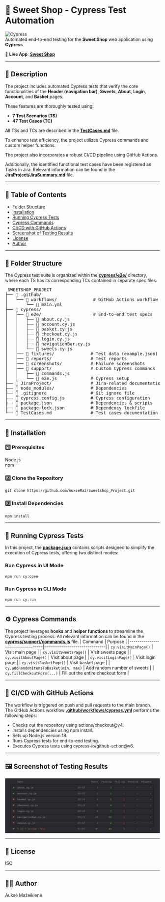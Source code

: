 # 🍬 Sweet Shop - Cypress Test Automation


![Cypress](https://img.shields.io/badge/Cypress-Testing-green?logo=cypress)  
Automated end-to-end testing for the **Sweet Shop** web application using **Cypress**.

🛒 **Live App**: [**Sweet Shop**](https://sweetshop.netlify.app)

---

## 📝 Description

The project includes automated Cypress tests that verify the core functionalities of the **Header (navigation bar)**, **Sweets**, **About**, **Login**, **Account**, and **Basket** pages.

These features are thoroughly tested using:
- **7 Test Scenarios (TS)**
- **47 Test Cases (TC)**

All TSs and TCs are described in the [**TestCases.md**](/TestCases.md) file. 

To enhance test efficiency, the project utilizes Cypress commands and custom helper functions.

The project also incorporates a robust CI/CD pipeline using GitHub Actions. 

Additionally, the identified functional test cases have been registered as Tasks in Jira. Relevant information can be found in the [**JiraProject/JiraSummary.md**](/JiraProject/JiraSummary.md) file.

---
## 🔖 Table of Contents

- [Folder Structure](#-folder-structure)
- [Installation](#-installation)
- [Running Cypress Tests](#-running-cypress-tests)
- [Cypress Commands](#-cypress-commands)
- [CI/CD with GitHub Actions](#-cicd-with-github-actions)
- [Screenshot of Testing Results](#-screenshot-of-testing-results)
- [License](#-license)
- [Author](#-author)


---
## 🔁 Folder Structure

The Cypress test suite is organized within the [**cypress/e2e/**](cypress/e2e/) directory, where each TS has its corresponding TCs contained in separate spec files. 

<pre> SWEETSHOP_PROJECT 
├── 📁 .github/
│   └── 📁 workflows/              # GitHub Actions workflow for CI/CD
│       └── 📄 main.yml
├── 📁 cypress/
│   ├── 📁 e2e/                    # End-to-end test specs
│   │   ├── 📄 about.cy.js
│   │   ├── 📄 account.cy.js
│   │   ├── 📄 basket.cy.js
│   │   ├── 📄 checkout.cy.js
│   │   ├── 📄 login.cy.js
│   │   ├── 📄 navigationBar.cy.js
│   │   └── 📄 sweets.cy.js
│   ├── 📁 fixtures/              # Test data (example.json)
│   ├── 📁 reports/               # Test reports
│   ├── 📁 screenshots/           # Failure screenshots
│   ├── 📁 support/               # Custom Cypress commands
│   │   ├── 📄 commands.js
│   │   └── 📄 e2e.js             # Cypress setup
├── 📁 JiraProject/               # Jira-related documentation
├── 📁 node_modules/              # Dependencies
├── 📄 .gitignore                 # Git ignore file
├── 📄 cypress.config.js          # Cypress configuration
├── 📄 package.json               # Dependencies & scripts
├── 📄 package-lock.json          # Dependency lockfile
└── 📄 TestCases.md               # Test cases documentation </pre>

---
## 🔧 Installation
### 1️⃣ Prerequisites

Node.js  
npm 

### 2️⃣ Clone the Repository

```
git clone https://github.com/AukseMaz/Sweetshop_Project.git
```
### 3️⃣ Install Dependencies
```
npm install
```
---

## 🧪 Running Cypress Tests  
In this project, the [**package.json**](/package.json) contains scripts designed to simplify the execution of Cypress tests, offering two distinct modes:  
### Run Cypress in UI Mode
```
npm run cy:open
```
### Run Cypress in CLI Mode
```
npm run cy:run
```
---

## ⚙️ Cypress Commands

The project leverages **hooks** and **helper functions** to streamline the Cypress testing process. All relevant information can be found in the [**cypress/support/commands.js**](/cypress/support/commands.js) file. 
| Command                          | Purpose                       |
|----------------------------------|-------------------------------|
| `cy.visitMainPage()`             | Visit main page                |
| `cy.visitSweetsPage()`           | Visit sweets page          |
| `cy.visitAboutPage()`            | Visit about page              |
| `cy.visitLoginPage()`            | Visit login page                   |
| `cy.visitBasketPage()`           | Visit basket page                  |
| `cy.addRandomItemsToBasket(min, max)` | Add random number of sweets |
| `cy.fillCheckoutForm(...)`      | Fill out the entire checkout form |

---

## 🚀 CI/CD with GitHub Actions
The workflow is triggered on push and pull requests to the main branch.   
The GitHub Actions workflow [**.github/workflows/cypress.yml**](.github/workflows/cypress.yml) performs the following steps:

- Checks out the repository using actions/checkout@v4.
- Installs dependencies using npm install.
- Sets up Node.js version 18.
- Runs Cypress tests for end-to-end testing.
- Executes Cypress tests using cypress-io/github-action@v6. 

---

## 🖼️ Screenshot of Testing Results  
![](TestingResults.png)

---

## 📄 License
ISC

---

## 🧑‍💻 Author
Auksė Mažeikienė

